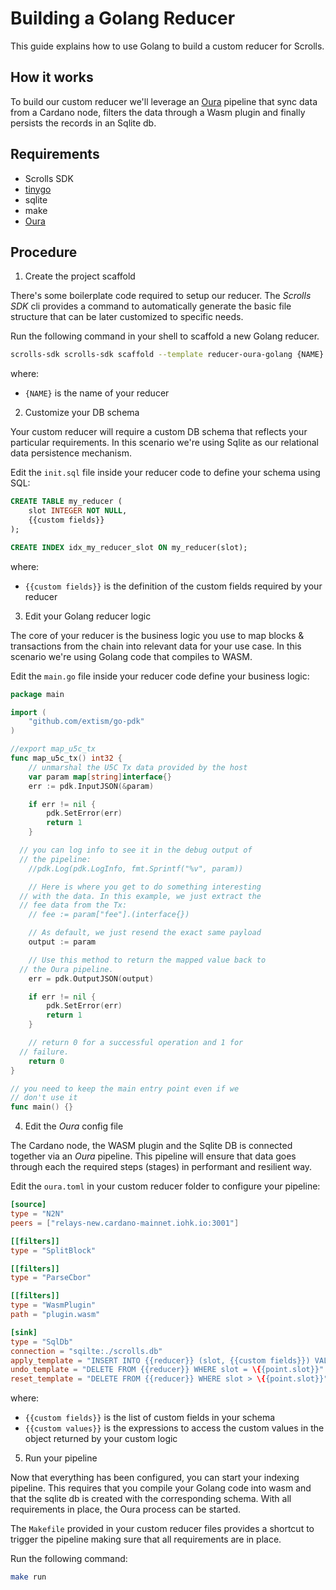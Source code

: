# Building a Golang Reducer

This guide explains how to use Golang to build a custom reducer for Scrolls. 

## How it works

To build our custom reducer we'll leverage an [Oura](https://github.com/txpipe/oura) pipeline that sync data from a Cardano node, filters the data through a Wasm plugin and finally persists the records in an Sqlite db.

## Requirements

- Scrolls SDK
- [tinygo](https://tinygo.org/getting-started/install/)
- sqlite
- make
- [Oura](https://github.com/txpipe/oura)

## Procedure

1. Create the project scaffold

There's some boilerplate code required to setup our reducer. The _Scrolls SDK_ cli provides a command to automatically generate the basic file structure that can be later customized to specific needs.

Run the following command in your shell to scaffold a new Golang reducer.

```sh
scrolls-sdk scrolls-sdk scaffold --template reducer-oura-golang {NAME}
```

where:
- `{NAME}` is the name of your reducer

2. Customize your DB schema

Your custom reducer will require a custom DB schema that reflects your particular requirements. In this scenario we're using Sqlite as our relational data persistence mechanism.

Edit the `init.sql` file inside your reducer code to define your schema using SQL:

```sql
CREATE TABLE my_reducer (
    slot INTEGER NOT NULL,
    {{custom fields}}
);

CREATE INDEX idx_my_reducer_slot ON my_reducer(slot);
```

where:
- `{{custom fields}}` is the definition of the custom fields required by your reducer

3. Edit your Golang reducer logic

The core of your reducer is the business logic you use to map blocks & transactions from the chain into relevant data for your use case. In this scenario we're using Golang code that compiles to WASM.

Edit the `main.go` file inside your reducer code define your business logic:

```go
package main

import (
	"github.com/extism/go-pdk"
)

//export map_u5c_tx
func map_u5c_tx() int32 {
	// unmarshal the U5C Tx data provided by the host
	var param map[string]interface{}
	err := pdk.InputJSON(&param)

	if err != nil {
		pdk.SetError(err)
		return 1
	}

  // you can log info to see it in the debug output of
  // the pipeline:
	//pdk.Log(pdk.LogInfo, fmt.Sprintf("%v", param))

	// Here is where you get to do something interesting
  // with the data. In this example, we just extract the
  // fee data from the Tx:
	// fee := param["fee"].(interface{})

	// As default, we just resend the exact same payload
	output := param

	// Use this method to return the mapped value back to
  // the Oura pipeline.
	err = pdk.OutputJSON(output)

	if err != nil {
		pdk.SetError(err)
		return 1
	}

	// return 0 for a successful operation and 1 for
  // failure.
	return 0
}

// you need to keep the main entry point even if we
// don't use it
func main() {}
```

4. Edit the _Oura_ config file

The Cardano node, the WASM plugin and the Sqlite DB is connected together via an _Oura_ pipeline. This pipeline will ensure that data goes through each the required steps (stages) in performant and resilient way.

Edit the `oura.toml` in your custom reducer folder to configure your pipeline:

```toml
[source]
type = "N2N"
peers = ["relays-new.cardano-mainnet.iohk.io:3001"]

[[filters]]
type = "SplitBlock"

[[filters]]
type = "ParseCbor"

[[filters]]
type = "WasmPlugin"
path = "plugin.wasm"

[sink]
type = "SqlDb"
connection = "sqilte:./scrolls.db"
apply_template = "INSERT INTO {{reducer}} (slot, {{custom fields}}) VALUES ('\{{point.slot}}', '{{custom values}}');"
undo_template = "DELETE FROM {{reducer}} WHERE slot = \{{point.slot}}"
reset_template = "DELETE FROM {{reducer}} WHERE slot > \{{point.slot}}"
```

where:
- `{{custom fields}}` is the list of custom fields in your schema
- `{{custom values}}` is the expressions to access the custom values in the object returned by your custom logic


5. Run your pipeline

Now that everything has been configured, you can start your indexing pipeline. This requires that you compile your Golang code into wasm and that the sqlite db is created with the corresponding schema. With all requirements in place, the Oura process can be started.

The `Makefile` provided in your custom reducer files provides a shortcut to trigger the pipeline making sure that all requirements are in place.

Run the following command:

```sh
make run
```
